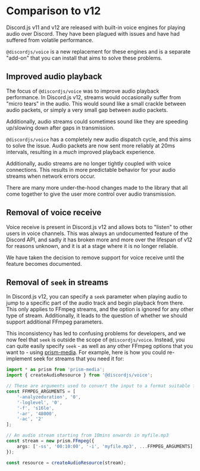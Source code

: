 # Comparison to v12

Discord.js v11 and v12 are released with built-in voice engines for playing audio over Discord. They have been plagued with issues and have had suffered from volatile performance.

`@discordjs/voice` is a new replacement for these engines and is a separate "add-on" that you can install that aims to solve these problems.

## Improved audio playback

The focus of `@discordjs/voice` was to improve audio playback performance. In Discord.js v12, streams would occasionally suffer from "micro tears" in the audio. This would sound like a small crackle between audio packets, or simply a very small gap between audio packets.

Additionally, audio streams could sometimes sound like they are speeding up/slowing down after gaps in transmission.

`@discordjs/voice` has a completely new audio dispatch cycle, and this aims to solve the issue. Audio packets are now sent more reliably at 20ms intervals, resulting in a _much_ improved playback experience.

Additionally, audio streams are no longer tightly coupled with voice connections. This results in more predictable behavior for your audio streams when network errors occur.

There are many more under-the-hood changes made to the library that all come together to give the user more control over audio transmission.

## Removal of voice receive

Voice receive is present in Discord.js v12 and allows bots to "listen" to other users in voice channels. This was always an undocumented feature of the Discord API, and sadly it has broken more and more over the lifespan of v12 for reasons unknown, and it is at a stage where it is no longer reliable.

We have taken the decision to remove support for voice receive until the feature becomes documented.

## Removal of `seek` in streams

In Discord.js v12, you can specify a `seek` parameter when playing audio to jump to a specific part of the audio track and begin playback from there. This only applies to FFmpeg streams, and the option is ignored for any other type of stream. Additionally, it leads to the question of whether we should support additional FFmpeg parameters.

This inconsistency has led to confusing problems for developers, and we now feel that `seek` is outside the scope of `@discordjs/voice`. Instead, you can quite easily specify `seek` - as well as any other FFmpeg options that you want to - using [prism-media](https://github.com/amishshah/prism-media). For example, here is how you could re-implement seek for streams that you need it for:

```ts
import * as prism from 'prism-media';
import { createAudioResource } from '@discordjs/voice';

// These are arguments used to convert the input to a format suitable for @discordjs/voice
const FFMPEG_ARGUMENTS = [
	'-analyzeduration', '0',
	'-loglevel', '0',
	'-f', 's16le',
	'-ar', '48000',
	'-ac', '2'
];

// An audio stream starting from 10mins onwards in myfile.mp3
const stream = new prism.FFmpeg({
	args: ['-ss', '00:10:00', '-i', 'myfile.mp3', ...FFMPEG_ARGUMENTS];
});

const resource = createAudioResource(stream);
```
